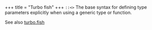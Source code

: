 +++
title = "Turbo fish"
+++
`::<>`
The base syntax for defining type parameters explicitly when using a generic type or function.

See also [turbo.fish](https://turbo.fish)
